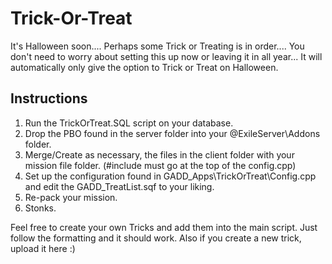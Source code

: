 # Trick-Or-Treat
It's Halloween soon.... Perhaps some Trick or Treating is in order....
You don't need to worry about setting this up now or leaving it in all year... It will automatically only give the option to Trick or Treat on Halloween.

## Instructions
1. Run the TrickOrTreat.SQL script on your database.
2. Drop the PBO found in the server folder into your @ExileServer\Addons folder.
3. Merge/Create as necessary, the files in the client folder with your mission file folder. (#include must go at the top of the config.cpp)
4. Set up the configuration found in GADD_Apps\TrickOrTreat\Config.cpp and edit the GADD_TreatList.sqf to your liking.
5. Re-pack your mission.
6. Stonks.

Feel free to create your own Tricks and add them into the main script. Just follow the formatting and it should work. Also if you create a new trick, upload it here :)
